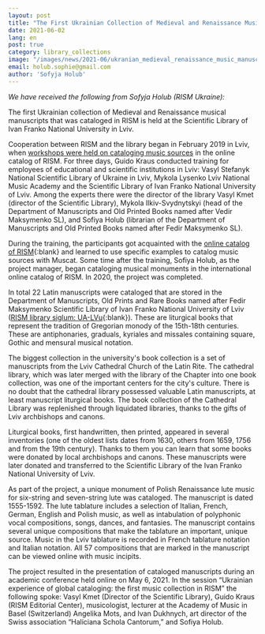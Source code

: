 ```yaml
---
layout: post
title: "The First Ukrainian Collection of Medieval and Renaissance Music Manuscripts from Lviv is Online"
date: 2021-06-02
lang: en
post: true
category: library_collections
image: "/images/news/2021-06/ukranian_medieval_renaissance_music_manuscripts_lviv_website.jpg"
email: holub.sophie@gmail.com
author: 'Sofyja Holub'
---
```


_We have received the following from Sofyja Holub (RISM Ukraine):_

The first Ukrainian collection of Medieval and Renaissance musical manuscripts that was cataloged in RISM is held at the Scientific Library of Ivan Franko National University in Lviv.  

Cooperation between RISM and the library began in February 2019 in Lviv, when [workshops were held on cataloging music sources](/events/2019/04/11/muscat-workshop-with-guido-kraus-in-lviv-1214.html) in the online catalog of RISM. For three days, Guido Kraus conducted training for employees of educational and scientific institutions in Lviv: Vasyl Stefanyk National Scientific Library of Ukraine in Lviv, Mykola Lysenko Lviv National Music Academy and the Scientific Library of Ivan Franko National University of Lviv. Among the experts there were the director of the library Vasyl Kmet (director of the Scientific Library), Mykola Ilkiv-Svydnytskyi (head of the Department of Manuscripts and Old Printed Books named after Vedir Maksymenko SL), and Sofiya Holub (librarian of the Department of Manuscripts and Old Printed Books named after Fedir Maksymenko SL).  

During the training, the participants got acquainted with the [online catalog of RISM](https://opac.rism.info/index.php?id=4&L=1){:blank} and learned to use specific examples to catalog music sources with Muscat. Some time after the training, Sofiya Holub, as the project manager, began cataloging musical monuments in the international online catalog of RISM. In 2020, the project was completed.  

In total 22 Latin manuscripts were cataloged that are stored in the Department of Manuscripts, Old Prints and Rare Books named after Fedir Maksymenko Scientific Library of Ivan Franko National University of Lviv ([RISM library siglum: UA-LVu](https://opac.rism.info/search?View=rism&siglum=UA-LVu){:blank}). These are liturgical books that represent the tradition of Gregorian monody of the 15th-18th centuries. These are antiphonaries, graduals, kyriales and missales containing square, Gothic and mensural musical notation.   

The biggest collection in the university's book collection is a set of manuscripts from the Lviv Cathedral Church of the Latin Rite. The cathedral library, which was later merged with the library of the Chapter into one book collection, was one of the important centers for the city's culture. There is no doubt that the cathedral library possessed valuable Latin manuscripts, at least manuscript liturgical books. The book collection of the Cathedral Library was replenished through liquidated libraries, thanks to the gifts of Lviv archbishops and canons.  

Liturgical books, first handwritten, then printed, appeared in several inventories (one of the oldest lists dates from 1630, others from 1659, 1756 and from the 19th century). Thanks to them you can learn that some books were donated by local archbishops and canons. These manuscripts were later donated and transferred to the Scientific Library of the  Ivan Franko National University of Lviv.  

As part of the project, a unique monument of Polish Renaissance lute music for six-string and seven-string lute was cataloged. The manuscript is dated 1555-1592. The lute tablature includes a selection of Italian, French, German, English and Polish music, as well as intabulation of polyphonic vocal compositions, songs, dances, and fantasies. The manuscript contains several unique compositions that make the tablature an important, unique source. Music in the Lviv tablature is recorded in French tablature notation and Italian notation. All 57 compositions that are marked in the manuscript can be viewed online with music incipits.  

The project resulted in the presentation of cataloged manuscripts during an academic conference held online on May 6, 2021. In the session “Ukrainian experience of global cataloging: the first music collection in RISM” the following spoke: Vasyl Kmet (Director of the Scientific Library), Guido Kraus (RISM Editorial Center), musicologist, lecturer at the Academy of Music in Basel (Switzerland) Angelika Mots, and Ivan Dukhnych, art director of the Swiss association “Haliciana Schola Cantorum,” and Sofiya Holub.
